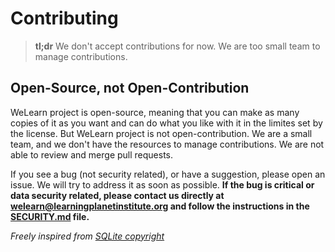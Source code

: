 # Contributing
>**tl;dr**
>We don't accept contributions for now. We are too small team to manage contributions.

## Open-Source, not Open-Contribution
WeLearn project is open-source, meaning that you can make as many copies of it as you want and can do what you like with it in the limites set by the license. But WeLearn project is not open-contribution.
We are a small team, and we don't have the resources to manage contributions. We are not able to review and merge pull requests.

If you see a bug (not security related), or have a suggestion, please open an issue. We will try to address it as soon as possible. 
**If the bug is critical or data security related, please contact us directly at [welearn@learningplanetinstitute.org](mailto:welearn@learningplanetinstitute.org) and follow the instructions in the [SECURITY.md](SECURITY.md) file.**

_Freely inspired from [SQLite copyright](https://www.sqlite.org/copyright.html)_

